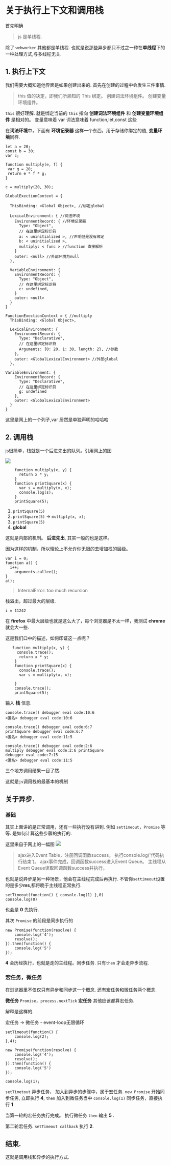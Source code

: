 # 关于执行上下文和调用栈

首先明确
> js 是单线程. 

除了 `webworker` 其他都是单线程. 也就是说那些异步都只不过之一种在**单线程**下的一种处理方式,与多线程无关.

## 1. 执行上下文

我们需要大概知道他界面是如果创建出来的.
首先在创建的过程中会发生三件事情.

>    this 值的决定，即我们所熟知的 This 绑定。
>    创建词法环境组件。
>    创建变量环境组件。

`this` 很好理解. 就是绑定当前的 `this` 指向
**创建词法环境组件** 和 **创建变量环境组件** 是相对的。
变量意味着 var
词法意味着 function,let,const 这些

在**词法环境**中，下面有 **环境记录器** 这样一个东西，用于存储你绑定的值, **变量环境**同样.

```
let a = 20;
const b = 30;
var c;

function multiply(e, f) {
 var g = 20;
 return e * f * g;
}

c = multiply(20, 30);
```

```
GlobalExectionContext = {

  ThisBinding: <Global Object>, //绑定global

  LexicalEnvironment: { //词法环境
    EnvironmentRecord: { //环境记录器
      Type: "Object",
      // 在这里绑定标识符
      a: < uninitialized >, //声明但是没有绑定
      b: < uninitialized >, 
      multiply: < func > //function 直接解析
    }
    outer: <null> //外部环境为null
  },

  VariableEnvironment: {
    EnvironmentRecord: {
      Type: "Object",
      // 在这里绑定标识符
      c: undefined,
    }
    outer: <null>
  }
}

FunctionExectionContext = { //multiply
  ThisBinding: <Global Object>,

  LexicalEnvironment: {
    EnvironmentRecord: {
      Type: "Declarative",
      // 在这里绑定标识符
      Arguments: {0: 20, 1: 30, length: 2}, //参数
    },
    outer: <GlobalLexicalEnvironment> //外部global
  },

VariableEnvironment: {
    EnvironmentRecord: {
      Type: "Declarative",
      // 在这里绑定标识符
      g: undefined
    },
    outer: <GlobalLexicalEnvironment>
  }
}
```
这里是网上的一个列子,var 居然是单独声明的哈哈哈


## 2. 调用栈

js很简单，栈就是一个后进先出的队列。引用网上的图

![](https://user-gold-cdn.xitu.io/2017/11/11/bc37a6231fca3b0aa3cd36369e866837?imageView2/0/w/1280/h/960/ignore-error/1)

```
    function multiply(x, y) {
      return x * y;
    }
    function printSquare(x) {
      var s = multiply(x, x);
      console.log(s);
    }
    printSquare(5);
```

1. `printSquare(5)`
2. `printSquare(5)` -> `multiply(x, x);`
3. `printSquare(5)`
4. **global**

这就是内部的机制。 **后进先出**, 其实一般的也是这样。

因为这样的机制，所以理论上不允许你无限的去增加栈的层级。
```
var i = 0;
function a() {
  i++;
    arguments.callee();
}
a();
```
> InternalError: too much recursion

栈溢出，超过最大的层级.

```
i = 11242
```

在 **firefox** 中最大层级也就是这么大了，每个浏览器是不太一样，我测试 **chrome** 就会大一些.

这是我们口中的描述，如何印证这一点呢？
```
   function multiply(x, y) {
     console.trace();
      return x * y;
    }
    function printSquare(x) {
      console.trace();
      var s = multiply(x, x);

    }
    console.trace();
    printSquare(5);
```
输入 **栈** 信息.

```
console.trace() debugger eval code:10:6
<匿名> debugger eval code:10:6

console.trace() debugger eval code:6:7
printSquare debugger eval code:6:7 
<匿名> debugger eval code:11:5

console.trace() debugger eval code:2:6
multiply debugger eval code:2:6 printSquare 
debugger eval code:7:15 
<匿名> debugger eval code:11:5 
```

三个地方调用结果一目了然.

这就是`js`调用栈的最基本的机制

## 关于异步.

### 基础

其实上面讲的是正常调用，还有一些执行没有讲到.
例如 `settimeout`，`Promise` 等等. 是如何计算这些步骤的执行的.

这里来自于网上的一幅图
![](https://user-gold-cdn.xitu.io/2017/11/21/15fdd88994142347?imageView2/0/w/1280/h/960/ignore-error/1)


>    ajax进入Event Table，注册回调函数success。
>    执行console.log('代码执行结束')。
>    ajax事件完成，回调函数success进入Event Queue。
>    主线程从Event Queue读取回调函数success并执行。

也就是说异步是另一种场景，他会在主线程完成后再执行. 不管你`settimeout`设置的是多少**ms**,都将晚于主线程正常执行.

```
setTimeout(function() { console.log(1) },0)
console.log(0)
```

也会是 **0** 先执行.

其次 `Promise` 的前段是同步执行的

```
new Promise(function(resolve) {
    console.log('4');
    resolve();
}).then(function() {
    console.log('5')
});
```

**4** 会历经执行，也就是走的主线程。同步任务. 只有`then` 才会走异步流程.

### 宏任务，微任务

在浏览器里不仅仅只有异步和同步这一个概念.
还有宏任务和微任务两个概念.

**微任务** `Promise`，`process.nextTick`
**宏任务** 其他应该都算宏任务.

解释是这样的.

宏任务 -> 微任务 - event-loop无限循环

```
setTimeout(function() {
    console.log(2);
},4);

new Promise(function(resolve) {
    console.log('4');
    resolve();
}).then(function() {
    console.log('5')
});

console.log(1);
```

`setTimetout` 异步任务， 加入到异步的步骤中，属于宏任务.
`new Promise` 开始同步任务, 立即执行 **4**, `then` 加入到微任务当中
`console.log(1)` 同步任务，直接执行 **1**

当第一轮的宏任务执行完成。 执行微任务
`then` 输出  **5** .

第二轮宏任务. `setTimeout callback` 执行 **2**.

## 结束.

这就是调用栈和异步的执行方式.
